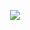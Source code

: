 <p align='center'>
    <img src="https://capsule-render.vercel.app/api type=waving&color=auto&height=300&section=header&text=FLATIOS&fontSize=90&animation=fadeIn&fontAlignY=38&desc=Decorate%20GitHub%20Profile%20or%20any%20Repo%20like%20me!&descAlignY=51&descAlign=62"/>
</p>
